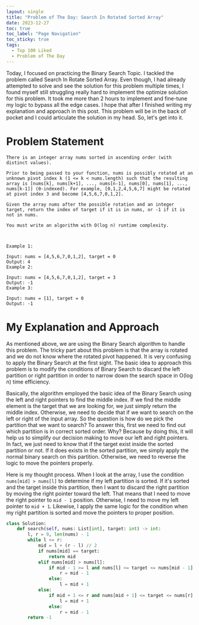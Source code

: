 ```yaml
---
layout: single
title: "Problem of The Day: Search In Rotated Sorted Array"
date: 2023-12-27
toc: true
toc_label: "Page Navigation"
toc_sticky: true
tags:
  - Top 100 Liked
  - Problem of The Day
---
```

Today, I focused on practicing the Binary Search Topic. I tackled the problem called Search In Rotate Sorted Array. Even though, I had already attempted to solve and see the solution for this problem multiple times, I found myself still struggling really hard to implement the optimize solution for this problem. It took me more than 2 hours to implement and fine-tune my logic to bypass all the edge cases. I hope that after I finished writing my explanation and approach in this post. This problem will be in the back of pocket and I could articulate the solution in my head. So, let's get into it.

# Problem Statement
```
There is an integer array nums sorted in ascending order (with distinct values).

Prior to being passed to your function, nums is possibly rotated at an unknown pivot index k (1 <= k < nums.length) such that the resulting array is [nums[k], nums[k+1], ..., nums[n-1], nums[0], nums[1], ..., nums[k-1]] (0-indexed). For example, [0,1,2,4,5,6,7] might be rotated at pivot index 3 and become [4,5,6,7,0,1,2].

Given the array nums after the possible rotation and an integer target, return the index of target if it is in nums, or -1 if it is not in nums.

You must write an algorithm with O(log n) runtime complexity.

 

Example 1:

Input: nums = [4,5,6,7,0,1,2], target = 0
Output: 4
Example 2:

Input: nums = [4,5,6,7,0,1,2], target = 3
Output: -1
Example 3:

Input: nums = [1], target = 0
Output: -1
```

# My Explanation and Approach
As mentioned above, we are using the Binary Search algorithm to handle this problem. The tricky part about this problem is that the array is rotated and we do not know where the rotated pivot happened. It is very confusing to apply the Binary Search at the first sight. The basic idea to approach this problem is to modify the conditions of Binary Search to discard the left partition or right partition in order to narrow down the search space in O(log n) time efficiency. 

Basically, the algorithm employed the basic idea of the Binary Search using the left and right pointers to find the middle index. If we find the middle element is the target that we are looking for, we just simply return the middle index. Otherwise, we need to decide that if we want to search on the left or right of the input array. So the question is how do we pick the partition that we want to search? To answer this, first we need to find out which partition is in correct sorted order. Why? Because by doing this, it will help us to simplify our decision making to move our left and right pointers. In fact, we just need to know that if the target exist inside the sorted partition or not. If it does exists in the sorted partition, we simply apply the normal binary search on this partition. Otherwise, we need to reverse the logic to move the pointers properly.

Here is my thought process. When I look at the array, I use the condition `nums[mid] > nums[l]` to determine if my left partition is sorted. If it's sorted and the target inside this partition, then I want to discard the right partition by moving the right pointer toward the left. That means that I need to move the right pointer to `mid - 1` position. Otherwise, I need to move my left pointer to `mid + 1`. Likewise, I apply the same logic for the condition when my right partition is sorted and move the pointers to proper position.

```python
class Solution:
    def search(self, nums: List[int], target: int) -> int:
        l, r = 0, len(nums) - 1
        while l <= r:
            mid = l + (r - l) // 2
            if nums[mid] == target:
                return mid
            elif nums[mid] > nums[l]:
                if mid - 1 >= l and nums[l] <= target <= nums[mid - 1]:
                    r = mid - 1
                else:
                    l = mid + 1
            else:
                if mid + 1 <= r and nums[mid + 1] <= target <= nums[r]:
                    l = mid + 1
                else:
                    r = mid - 1 
        return -1
```